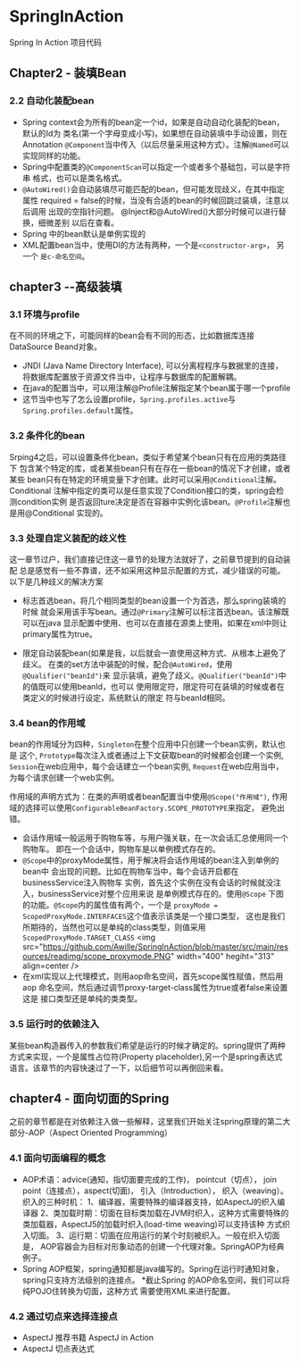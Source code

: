 # SpringInAction
Spring In Action 项目代码
## Chapter2 - 装填Bean
### 2.2 自动化装配bean
* Spring context会为所有的bean定一个id，如果是自动自动化装配的bean，默认的Id为
类名(第一个字母变成小写)。如果想在自动装填中手动设置，则在Annotation 
`@Component`当中传入（以后尽量采用这种方式）。注解`@Named`可以实现同样的功能。
* Spring中配置类的`@ComponentScan`可以指定一个或者多个基础包，可以是字符串
格式，也可以是类名格式。
* `@AutoWired()`会自动装填尽可能匹配的bean，但可能发现歧义，在其中指定属性
required = false的时候，当没有合适的bean的时候回跳过装填，注意以后调用
出现的空指针问题。 @Inject和@AutoWired()大部分时候可以进行替换，细微差别
以后在查看。
* Spring 中的bean默认是单例实现的
* XML配置bean当中，使用DI的方法有两种，一个是`<constructor-arg>`， 另一个
`是c-命名空间`。


## chapter3 --高级装填
### 3.1 环境与profile
在不同的环境之下，可能同样的bean会有不同的形态，比如数据库连接DataSource Beand对象。
* JNDI (Java Name Directory Interface), 可以分离程程序与数据里的连接，
将数据库配置放于资源文件当中，让程序与数据库的配置解耦。
* 在java的配置当中，可以用注解@Profile注解指定某个bean属于哪一个profile
* 这节当中也写了怎么设置profile，`Spring.profiles.active`与
`Spring.profiles.default`属性。

### 3.2 条件化的bean
Srping4之后，可以设置条件化bean，类似于希望某个bean只有在应用的类路径下
包含某个特定的库，或者某些bean只有在存在一些bean的情况下才创建，或者某些
bean只有在特定的环境变量下才创建。此时可以采用`@Conditional`注解。Conditional
注解中指定的类可以是任意实现了Condition接口的类，spring会检测condition实例
是否返回ture决定是否在容器中实例化该bean。`@Profile`注解也是用@Conditional
实现的。

### 3.3 处理自定义装配的歧义性
这一章节过户，我们直接记住这一章节的处理方法就好了，之前章节提到的自动装配
总是感觉有一些不靠谱，还不如采用这种显示配置的方式，减少错误的可能。
以下是几种歧义的解决方案
* 标志首选bean，将几个相同类型的bean设置一个为首选，那么spring装填的时候
就会采用该手写bean。通过`@Primary`注解可以标注首选bean。该注解既可以在java
显示配置中使用、也可以在直接在源类上使用。如果在xml中则让primary属性为true。

* 限定自动装配bean(如果是我，以后就会一直使用这种方式、从根本上避免了歧义。
在类的set方法中装配的时候，配合`@AutoWired`，使用`@Qualifier("beanId")`来
显示装填，避免了歧义。`@Qualifier("beanId")`中的值既可以使用beanId，也可以
使用限定符，限定符可在装填的时候或者在类定义的时候进行设定，系统默认的限定
符与beanId相同。

### 3.4 bean的作用域
bean的作用域分为四种，`Singleton`在整个应用中只创建一个bean实例，默认也是
这个, `Prototype`每次注入或者通过上下文获取bean的时候都会创建一个实例, 
`Session`在web应用中，每个会话建立一个bean实例, `Request`在web应用当中，
为每个请求创建一个web实例。

作用域的声明方式为：在类的声明或者bean配置当中使用`@Scope("作用域")`, 
作用域的选择可以使用`ConfigurableBeanFactory.SCOPE_PROTOTYPE`来指定，
避免出错。

* 会话作用域一般运用于购物车等，与用户强关联，在一次会话汇总使用同一个购物车。
即在一个会话中，购物车是以单例模式存在的。
* `@Scope`中的proxyMode属性，用于解决将会话作用域的bean注入到单例的bean中
会出现的问题。比如在购物车当中，每个会话开启都在businessService注入购物车
实例，首先这个实例在没有会话的时候就没注入，businessService对整个应用来说
是单例模式存在的。使用`@Scope` 下图的功能。`@Scope`内的属性值有两个，一个是
`proxyMode = ScopedProxyMode.INTERFACES`这个值表示该类是一个接口类型，
这也是我们所期待的，当然也可以是单纯的class类型，则值采用
`ScopedProxyMode.TARGET_CLASS`
\<img src="https://github.com/Awille/SpringInAction/blob/master/src/main/resources/readimg/scope_proxymode.PNG" width="400" hegiht="313" align=center />
* 在xml实现以上代理模式，则用aop命名空间，首先scope属性赋值，然后用aop
命名空间，然后通过调节proxy-target-class属性为true或者false来设置这是
接口类型还是单纯的类类型。

### 3.5 运行时的依赖注入
某些bean构造器传入的参数我们希望是运行的时候才确定的。spring提供了两种
方式来实现，一个是属性占位符(Property placeholder),另一个是spring表达式
语言。该章节的内容快速过了一下，以后细节可以再倒回来看。


## chapter4 - 面向切面的Spring
之前的章节都是在对依赖注入做一些解释，这里我们开始关注spring原理的第二大
部分-AOP（Aspect Oriented Programming）
### 4.1 面向切面编程的概念
* AOP术语：advice(通知，指切面要完成的工作)， pointcut（切点），
join point（连接点），aspect(切面)， 引入（Introduction），
织入（weaving）。
织入的三种时机：
1、编译器，需要特殊的编译器支持，如AspectJ的织入编译器
2、类加载时期：切面在目标类加载在JVM时织入，这种方式需要特殊的
类加载器，AspectJ5的加载时织入(load-time weaving)可以支持该种
方式织入切面。
3、运行期：切面在应用运行的某个时刻被织入。一般在织入切面是，
AOP容器会为目标对形象动态的创建一个代理对象。SpringAOP为经典例子。
* Spring AOP框架，spring通知都是java编写的。Spring在运行时通知对象，
spring只支持方法级别的连接点。
*截止Spring 的AOP命名空间，我们可以将纯POJO住转换为切面，这种方式
需要使用XML来进行配置。


### 4.2 通过切点来选择连接点
* AspectJ 推荐书籍  AspectJ in Action
* AspectJ 切点表达式











